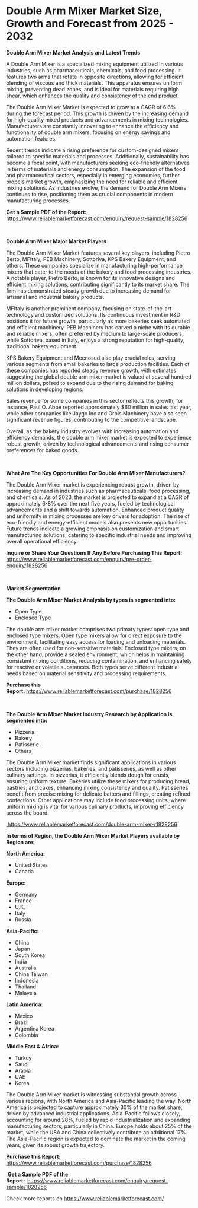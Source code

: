 <p><h1>Double Arm Mixer Market Size, Growth and Forecast from 2025 - 2032</h1></p><p><strong>Double Arm Mixer Market Analysis and Latest Trends</strong></p>
<p><p>A Double Arm Mixer is a specialized mixing equipment utilized in various industries, such as pharmaceuticals, chemicals, and food processing. It features two arms that rotate in opposite directions, allowing for efficient blending of viscous and thick materials. This apparatus ensures uniform mixing, preventing dead zones, and is ideal for materials requiring high shear, which enhances the quality and consistency of the end product.</p><p>The Double Arm Mixer Market is expected to grow at a CAGR of 6.6% during the forecast period. This growth is driven by the increasing demand for high-quality mixed products and advancements in mixing technologies. Manufacturers are constantly innovating to enhance the efficiency and functionality of double arm mixers, focusing on energy savings and automation features. </p><p>Recent trends indicate a rising preference for custom-designed mixers tailored to specific materials and processes. Additionally, sustainability has become a focal point, with manufacturers seeking eco-friendly alternatives in terms of materials and energy consumption. The expansion of the food and pharmaceutical sectors, especially in emerging economies, further propels market growth, emphasizing the need for reliable and efficient mixing solutions. As industries evolve, the demand for Double Arm Mixers continues to rise, positioning them as crucial components in modern manufacturing processes.</p></p>
<p><strong>Get a Sample PDF of the Report:&nbsp;</strong> <a href="https://www.reliablemarketforecast.com/enquiry/request-sample/1828256?utm_campaign=2288&utm_medium=2&utm_source=Github&utm_content=ia&utm_term=10042025&utm_id=double-arm-mixer">https://www.reliablemarketforecast.com/enquiry/request-sample/1828256</a></p>
<p>&nbsp;</p>
<p><strong>Double Arm Mixer Major Market Players</strong></p>
<p><p>The Double Arm Mixer Market features several key players, including Pietro Berto, MFItaly, PEB Machinery, Sottoriva, KPS Bakery Equipment, and others. These companies specialize in manufacturing high-performance mixers that cater to the needs of the bakery and food processing industries. A notable player, Pietro Berto, is known for its innovative designs and efficient mixing solutions, contributing significantly to its market share. The firm has demonstrated steady growth due to increasing demand for artisanal and industrial bakery products.</p><p>MFItaly is another prominent company, focusing on state-of-the-art technology and customized solutions. Its continuous investment in R&D positions it for future growth, particularly as more bakeries seek automated and efficient machinery. PEB Machinery has carved a niche with its durable and reliable mixers, often preferred by medium to large-scale producers, while Sottoriva, based in Italy, enjoys a strong reputation for high-quality, traditional bakery equipment.</p><p>KPS Bakery Equipment and Mecnosud also play crucial roles, serving various segments from small bakeries to large production facilities. Each of these companies has reported steady revenue growth, with estimates suggesting the global double arm mixer market is valued at several hundred million dollars, poised to expand due to the rising demand for baking solutions in developing regions.</p><p>Sales revenue for some companies in this sector reflects this growth; for instance, Paul O. Abbe reported approximately $60 million in sales last year, while other companies like Jaygo Inc and Orbis Machinery have also seen significant revenue figures, contributing to the competitive landscape.</p><p>Overall, as the bakery industry evolves with increasing automation and efficiency demands, the double arm mixer market is expected to experience robust growth, driven by technological advancements and rising consumer preferences for baked goods.</p></p>
<p>&nbsp;</p>
<p><strong>What Are The Key Opportunities For Double Arm Mixer Manufacturers?</strong></p>
<p><p>The Double Arm Mixer market is experiencing robust growth, driven by increasing demand in industries such as pharmaceuticals, food processing, and chemicals. As of 2023, the market is projected to expand at a CAGR of approximately 6-8% over the next five years, fueled by technological advancements and a shift towards automation. Enhanced product quality and uniformity in mixing processes are key drivers for adoption. The rise of eco-friendly and energy-efficient models also presents new opportunities. Future trends indicate a growing emphasis on customization and smart manufacturing solutions, catering to specific industrial needs and improving overall operational efficiency.</p></p>
<p><strong>Inquire or Share Your Questions If Any Before Purchasing This Report:</strong> <a href="https://www.reliablemarketforecast.com/enquiry/pre-order-enquiry/1828256?utm_campaign=2288&utm_medium=2&utm_source=Github&utm_content=ia&utm_term=10042025&utm_id=double-arm-mixer">https://www.reliablemarketforecast.com/enquiry/pre-order-enquiry/1828256</a></p>
<p>&nbsp;</p>
<p><strong>Market Segmentation</strong></p>
<p><strong>The Double Arm Mixer Market Analysis by types is segmented into:</strong></p>
<p><ul><li>Open Type</li><li>Enclosed Type</li></ul></p>
<p><p>The double arm mixer market comprises two primary types: open type and enclosed type mixers. Open type mixers allow for direct exposure to the environment, facilitating easy access for loading and unloading materials. They are often used for non-sensitive materials. Enclosed type mixers, on the other hand, provide a sealed environment, which helps in maintaining consistent mixing conditions, reducing contamination, and enhancing safety for reactive or volatile substances. Both types serve different industrial needs based on material sensitivity and processing requirements.</p></p>
<p><strong>Purchase this Report:&nbsp;</strong><a href="https://www.reliablemarketforecast.com/purchase/1828256?utm_campaign=2288&utm_medium=2&utm_source=Github&utm_content=ia&utm_term=10042025&utm_id=double-arm-mixer">https://www.reliablemarketforecast.com/purchase/1828256</a></p>
<p>&nbsp;</p>
<p><strong>The Double Arm Mixer Market Industry Research by Application is segmented into:</strong></p>
<p><ul><li>Pizzeria</li><li>Bakery</li><li>Patisserie</li><li>Others</li></ul></p>
<p><p>The Double Arm Mixer market finds significant applications in various sectors including pizzerias, bakeries, and patisseries, as well as other culinary settings. In pizzerias, it efficiently blends dough for crusts, ensuring uniform texture. Bakeries utilize these mixers for producing bread, pastries, and cakes, enhancing mixing consistency and quality. Patisseries benefit from precise mixing for delicate batters and fillings, creating refined confections. Other applications may include food processing units, where uniform mixing is vital for various culinary products, improving efficiency across the board.</p></p>
<p><a href="https://www.reliablemarketforecast.com/double-arm-mixer-r1828256?utm_campaign=2288&utm_medium=2&utm_source=Github&utm_content=ia&utm_term=10042025&utm_id=double-arm-mixer">&nbsp;https://www.reliablemarketforecast.com/double-arm-mixer-r1828256</a></p>
<p><strong>In terms of Region, the Double Arm Mixer Market Players available by Region are:</strong></p>
<p>
    <p> <strong> North America: </strong>
        <ul>
            <li>United States</li>
            <li>Canada</li>
        </ul>
        </p> 
    <p> <strong> Europe: </strong>
        <ul>
            <li>Germany</li>
            <li>France</li>
            <li>U.K.</li>
            <li>Italy</li>
            <li>Russia</li>
        </ul>
        </p> 
    <p> <strong> Asia-Pacific: </strong>
        <ul>
            <li>China</li>
            <li>Japan</li>
            <li>South Korea</li>
            <li>India</li>
            <li>Australia</li>
            <li>China Taiwan</li>
            <li>Indonesia</li>
            <li>Thailand</li>
            <li>Malaysia</li>
        </ul>
        </p> 
    <p> <strong> Latin America: </strong>
        <ul>
            <li>Mexico</li>
            <li>Brazil</li>
            <li>Argentina Korea</li>
            <li>Colombia</li>
        </ul>
        </p> 
    <p> <strong> Middle East & Africa: </strong>
        <ul>
            <li>Turkey</li>
            <li>Saudi</li>
            <li>Arabia</li>
            <li>UAE</li>
            <li>Korea</li>
        </ul>
    </p>
    </p>
<p><p>The Double Arm Mixer market is witnessing substantial growth across various regions, with North America and Asia-Pacific leading the way. North America is projected to capture approximately 30% of the market share, driven by advanced industrial applications. Asia-Pacific follows closely, accounting for around 28%, fueled by rapid industrialization and expanding manufacturing sectors, particularly in China. Europe holds about 25% of the market, while the USA and China collectively contribute an additional 17%. The Asia-Pacific region is expected to dominate the market in the coming years, given its robust growth trajectory.</p></p>
<p><strong>Purchase this Report: </strong><a href="https://www.reliablemarketforecast.com/purchase/1828256?utm_campaign=2288&utm_medium=2&utm_source=Github&utm_content=ia&utm_term=10042025&utm_id=double-arm-mixer">https://www.reliablemarketforecast.com/purchase/1828256</a></p>
<p>&nbsp;<strong>Get a Sample PDF of the Report:&nbsp;&nbsp;</strong><a href="https://www.reliablemarketforecast.com/enquiry/request-sample/1828256?utm_campaign=2288&utm_medium=2&utm_source=Github&utm_content=ia&utm_term=10042025&utm_id=double-arm-mixer">https://www.reliablemarketforecast.com/enquiry/request-sample/1828256</a></p>
<p><strong></strong></p>
<p>Check more reports on <a href="https://www.reliablemarketforecast.com/?utm_campaign=2288&utm_medium=2&utm_source=Github&utm_content=ia&utm_term=10042025&utm_id=double-arm-mixer">https://www.reliablemarketforecast.com/</a></p>
